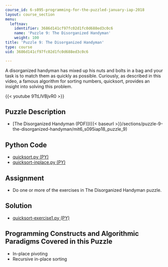 ```yaml
---
course_id: 6-s095-programming-for-the-puzzled-january-iap-2018
layout: course_section
menu:
  leftnav:
    identifier: 3686d141cf97fc02d1fc0d688ed3c0c6
    name: 'Puzzle 9: The Disorganized Handyman'
    weight: 100
title: 'Puzzle 9: The Disorganized Handyman'
type: course
uid: 3686d141cf97fc02d1fc0d688ed3c0c6

---
```


A disorganized handyman has mixed up his nuts and bolts in a bag and your task is to match them as quickly as possible. Curiously, as described in this video, a famous algorithm for sorting numbers, quicksort, provides an insight into solving this problem.

{{< youtube 9TtLlVBjvR0 >}}

Puzzle Description
------------------

*   [The Disorganized Handyman (PDF)]({{< baseurl >}}/sections/puzzle-9-the-disorganized-handyman/mit6_s095iap18_puzzle_9)

Python Code
-----------

*   [quicksort.py (PY)](/coursemedia/6-s095-programming-for-the-puzzled-january-iap-2018/cbd2959ce4732c4eced73c0ed60f87c2_quicksort.py)
*   [quicksort-inplace.py (PY)](/coursemedia/6-s095-programming-for-the-puzzled-january-iap-2018/e535b95ae4ab7d5961368d6533582f06_quicksort-inplace.py)

Assignment
----------

*   Do one or more of the exercises in The Disorganized Handyman puzzle.

Solution
--------

*   [quicksort-exercise1.py (PY)](/coursemedia/6-s095-programming-for-the-puzzled-january-iap-2018/c5c4d1c5ab1bb821fdb3a1faf5f0069d_quicksort-exercise1.py)

Programming Constructs and Algorithmic Paradigms Covered in this Puzzle
-----------------------------------------------------------------------

*   In-place pivoting
*   Recursive in-place sorting